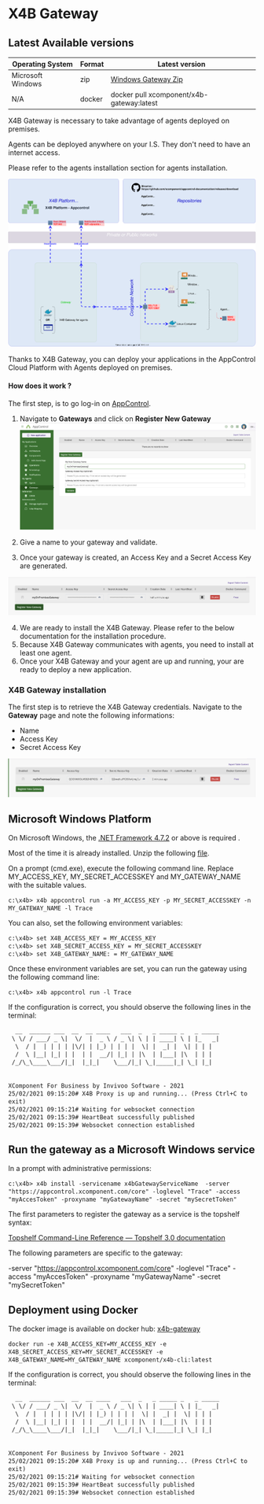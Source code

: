 # X4B Gateway


## Latest Available versions

| Operating System | Format| Latest version |
| -----------------|------|------------|
| Microsoft Windows | zip | [Windows Gateway Zip](https://github.com/xcomponent/appcontrol-documentation/releases/latest/download/x4bgateway.zip) |  
| N/A|  docker | docker pull xcomponent/x4b-gateway:latest |


X4B Gateway is necessary to take advantage of agents deployed on premises.

Agents can be deployed anywhere on your I.S. They don't need to have an internet access.

Please refer to the agents installation section for agents installation.

![Network architecture](../images/architectures-X4BCLI.svg)

Thanks to X4B Gateway, you can deploy your applications in the AppControl Cloud Platform with Agents deployed on premises.

#### How does it work ?

The first step, is to go log-in on [AppControl](https://appcontrol.xcomponent.com).

1. Navigate to **Gateways** and click on **Register New Gateway**
   ![Agent Proxy Settings](../images/agentproxy1.png)

2. Give a name to your gateway and validate.

3. Once your gateway is created, an Access Key and a Secret Access Key are generated.

![Gateway Settings](../images/agentproxy2.png)

4. We are ready to install the X4B Gateway. Please refer to the below documentation for the installation procedure.
5. Because X4B Gateway communicates with agents, you need to install at least one agent.
6. Once your X4B Gateway and your agent are up and running, your are ready to deploy a new application.

### X4B Gateway installation

The first step is to retrieve the X4B Gateway credentials. Navigate to the **Gateway** page and note the following informations:

- Name
- Access Key
- Secret Access Key

![Agent Proxy Settings](../images/agentproxy3.png)

## Microsoft Windows Platform

On Microsoft Windows, the [.NET Framework 4.7.2](https://dotnet.microsoft.com/download/dotnet-framework/net472) or above is required .

Most of the time it is already installed. Unzip the following [file](https://github.com/xcomponent/appcontrol-documentation/releases/latest/download/x4bgateway.zip).

On a prompt (cmd.exe), execute the following command line.
Replace MY_ACCESS_KEY, MY_SECRET_ACCESSKEY and MY_GATEWAY_NAME with the suitable values.

```console
c:\x4b> x4b appcontrol run -a MY_ACCESS_KEY -p MY_SECRET_ACCESSKEY -n MY_GATEWAY_NAME -l Trace
```

You can also, set the following environment variables:

```console
c:\x4b> set X4B_ACCESS_KEY = MY_ACCESS_KEY
c:\x4b> set X4B_SECRET_ACCESS_KEY = MY_SECRET_ACCESSKEY
c:\x4b> set X4B_GATEWAY_NAME: = MY_GATEWAY_NAME
```

Once these environment variables are set, you can run the gateway using the following command line:

```console
c:\x4b> x4b appcontrol run -l Trace
```

If the configuration is correct, you should observe the following lines in the terminal:

```console
  __  ______ ___  __  __ ____   ___  _   _ _____ _   _ _____
 \ \/ / ___/ _ \|  \/  |  _ \ / _ \| \ | | ____| \ | |_   _|
  \  / |  | | | | |\/| | |_) | | | |  \| |  _| |  \| | | |
  /  \ |__| |_| | |  | |  __/| |_| | |\  | |___| |\  | | |
 /_/\_\____\___/|_|  |_|_|    \___/|_| \_|_____|_| \_| |_|


XComponent For Business by Invivoo Software - 2021
25/02/2021 09:15:20# X4B Proxy is up and running... (Press Ctrl+C to exit)
25/02/2021 09:15:21# Waiting for websocket connection
25/02/2021 09:15:39# HeartBeat successfully published
25/02/2021 09:15:39# Websocket connection established

```

## Run the gateway as a Microsoft Windows service

In a prompt with administrative permissions:

```console
c:\x4b> x4b install -servicename x4bGatewayServiceName  -server "https://appcontrol.xcomponent.com/core" -loglevel "Trace" -access "myAccesToken" -proxyname "myGatewayName" -secret "mySecretToken"
```

The first parameters to register the gateway as a service is the topshelf syntax: 

[Topshelf Command-Line Reference — Topshelf 3.0 documentation](http://docs.topshelf-project.com/en/latest/overview/commandline.html)


The following parameters are specific to the gateway:

-server "https://appcontrol.xcomponent.com/core" -loglevel "Trace" -access "myAccesToken" -proxyname "myGatewayName" -secret "mySecretToken"



## Deployment using Docker

The docker image is available on docker hub: [x4b-gateway](https://hub.docker.com/r/xcomponent/xcomponent/x4b-gateway)

```console
docker run -e X4B_ACCESS_KEY=MY_ACCESS_KEY -e X4B_SECRET_ACCESS_KEY=MY_SECRET_ACCESSKEY -e X4B_GATEWAY_NAME=MY_GATEWAY_NAME xcomponent/x4b-cli:latest
```

If the configuration is correct, you should observe the following lines in the terminal:

```console
  __  ______ ___  __  __ ____   ___  _   _ _____ _   _ _____
 \ \/ / ___/ _ \|  \/  |  _ \ / _ \| \ | | ____| \ | |_   _|
  \  / |  | | | | |\/| | |_) | | | |  \| |  _| |  \| | | |
  /  \ |__| |_| | |  | |  __/| |_| | |\  | |___| |\  | | |
 /_/\_\____\___/|_|  |_|_|    \___/|_| \_|_____|_| \_| |_|


XComponent For Business by Invivoo Software - 2021
25/02/2021 09:15:20# X4B Proxy is up and running... (Press Ctrl+C to exit)
25/02/2021 09:15:21# Waiting for websocket connection
25/02/2021 09:15:39# HeartBeat successfully published
25/02/2021 09:15:39# Websocket connection established

```
